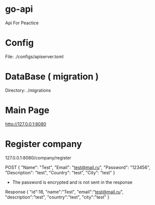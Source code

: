 # go-api
Api For Peactice

# Config
File: ./configs/apiserver.toml

# DataBase ( migration )
Directory: ./migrations

# Main Page
http://127.0.0.1:8080

# Register company 
127.0.0.1:8080/company/register

POST 
{
    "Name":      "Test",
	"Email":       "test@mail.ru",
	"Password":    "123456",
	"Description": "test",
	"Country":     "test",
	"City":        "test"
}

* The password is encrypted and is not sent in the response

Response
{
    "id":18,
    "name":"Test",
    "email":"test@mail.ru",
    "description":"test",
    "country":"test",
    "city":"test"
}
